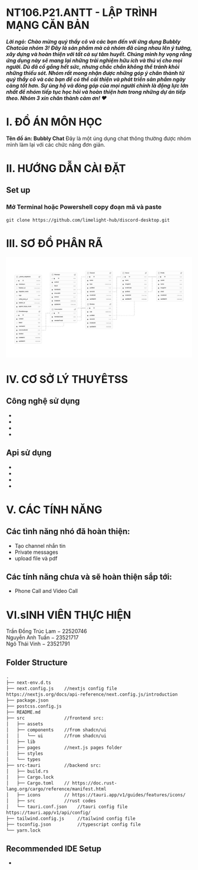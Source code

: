 # NT106.P21.ANTT - LẬP TRÌNH MẠNG CĂN BẢN
***Lời ngỏ:***
***Chào mừng quý thầy cô và các bạn đến với ứng dụng Bubbly Chatcủa nhóm 3! Đây là sản phẩm mà cả nhóm đã cùng nhau lên ý tưởng, xây dựng và hoàn thiện với tất cả sự tâm huyết. Chúng mình hy vọng rằng ứng dụng này sẽ mang lại những trải nghiệm hữu ích và thú vị cho mọi người. Dù đã cố gắng hết sức, nhưng chắc chắn không thể tránh khỏi những thiếu sót. Nhóm rất mong nhận được những góp ý chân thành từ quý thầy cô và các bạn để có thể cải thiện và phát triển sản phẩm ngày càng tốt hơn. Sự ủng hộ và đóng góp của mọi người chính là động lực lớn nhất để nhóm tiếp tục học hỏi và hoàn thiện hơn trong những dự án tiếp theo. Nhóm 3 xin chân thành cảm ơn! ❤️***

# I. ĐỒ ÁN MÔN HỌC
**Tên đồ án: Bubbly Chat** Đây là một úng dụng chat thông thường được nhóm mình làm lại với các chức năng đơn giản.

# II. HƯỚNG DẪN CÀI ĐẶT 
## Set up
### Mở Terminal hoặc Powershell copy đoạn mã và paste 

```
git clone https://github.com/limelight-hub/discord-desktop.git
```
# III. SƠ ĐỒ PHÂN RÃ
![alt text](image-1.png)

# IV. CƠ SỞ LÝ THUYÊTSS
## Công nghệ sử dụng

-
-
-
-


## Api sử dụng

-
-
-
-



# V. CÁC TÍNH NĂNG
## Các tình năng nhó đã hoàn thiện:
- Tạo channel nhắn tin
- Private messages
- upload file và pdf
## Các tính năng chưa và sẽ hoàn thiện sắp tới:
- Phone Call and Video Call


# VI.sINH VIÊN THỰC HIỆN
Trần Đồng Trúc Lam − 22520746  
Nguyễn Anh Tuấn − 23521717   
Ngô Thái Vinh − 23521791
## Folder Structure

```
.
├── next-env.d.ts
├── next.config.js    //nextjs config file https://nextjs.org/docs/api-reference/next.config.js/introduction
├── package.json
├── postcss.config.js
├── README.md
├── src               //frontend src:
│   ├── assets
│   ├── components    //from shadcn/ui
│   │   └── ui        //from shadcn/ui
│   ├── lib
│   ├── pages         //next.js pages folder
│   ├── styles
│   └── types
├── src-tauri         //backend src:
│   ├── build.rs
│   ├── Cargo.lock
│   ├── Cargo.toml    // https://doc.rust-lang.org/cargo/reference/manifest.html
│   ├── icons         // https://tauri.app/v1/guides/features/icons/
│   ├── src           //rust codes
│   └── tauri.conf.json    //tauri config file https://tauri.app/v1/api/config/
├── tailwind.config.js     //tailwind config file
├── tsconfig.json          //typescript config file
└── yarn.lock
```

## Recommended IDE Setup

- 
